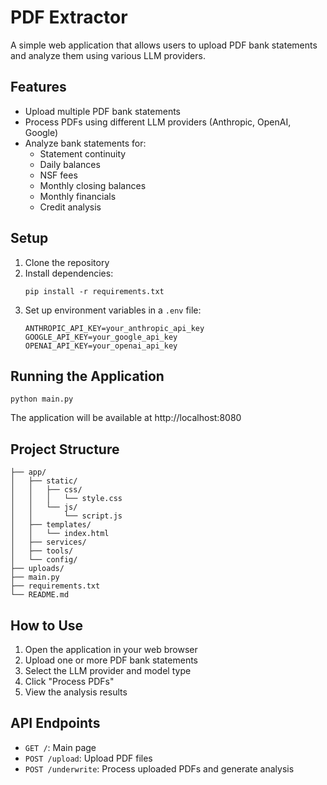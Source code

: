 # PDF Extractor

A simple web application that allows users to upload PDF bank statements and analyze them using various LLM providers.

## Features

- Upload multiple PDF bank statements
- Process PDFs using different LLM providers (Anthropic, OpenAI, Google)
- Analyze bank statements for:
  - Statement continuity
  - Daily balances
  - NSF fees
  - Monthly closing balances
  - Monthly financials
  - Credit analysis

## Setup

1. Clone the repository
2. Install dependencies:
   ```
   pip install -r requirements.txt
   ```
3. Set up environment variables in a `.env` file:
   ```
   ANTHROPIC_API_KEY=your_anthropic_api_key
   GOOGLE_API_KEY=your_google_api_key
   OPENAI_API_KEY=your_openai_api_key
   ```

## Running the Application

```
python main.py
```

The application will be available at http://localhost:8080

## Project Structure

```
├── app/
│   ├── static/
│   │   ├── css/
│   │   │   └── style.css
│   │   └── js/
│   │       └── script.js
│   ├── templates/
│   │   └── index.html
│   ├── services/
│   ├── tools/
│   └── config/
├── uploads/
├── main.py
├── requirements.txt
└── README.md
```

## How to Use

1. Open the application in your web browser
2. Upload one or more PDF bank statements
3. Select the LLM provider and model type
4. Click "Process PDFs"
5. View the analysis results

## API Endpoints

- `GET /`: Main page
- `POST /upload`: Upload PDF files
- `POST /underwrite`: Process uploaded PDFs and generate analysis 